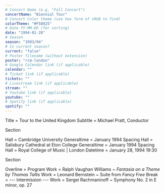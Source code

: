 ```yaml
---
# Concert Name (e.g. "Fall Concert")
concertName: "Biennial Tour"
# Concert Color theme (use hex form of sRGB to find)
colorTheme: "#F58025"
# Date YY-MM-DD (for sorting)
date: "1994-01-28"
# Season
season: "1993/94"
# Is current season?
current: "false"
# Poster filename (without extension)
poster: "rcm-london"
# Google Calendar link (if applicable)
calendar: ""
# Ticket link (if applicable)
tickets: ""
# Livestream link (if applicable)
stream: ""
# Youtube link (if applicable)
youtube: ""
# Spotify link (if applicable)
spotify: ""
---
```

Title = Tour to the United Kingdom
Subtitle = Michael Pratt, Conductor

Section

Hall = Cambridge University
Generaltime = January 1994
Spacing
Hall = Salisbury Cathedral at Eton College
Generaltime = January 1994
Spacing
Hall = Royal College of Music | London
Datetime = January 28, 1994 19:30

Section

Overline = Program
Work = Ralph Vaughan Williams ~ *Fantasia on a Theme by Thomas Tallis*
Work = Leonard Bernstein ~ Suite from *Fancy Free*
Break = --- Intermission ---
Work = Sergei Rachmaninoff ~ Symphony No. 2 in E minor, op. 27
